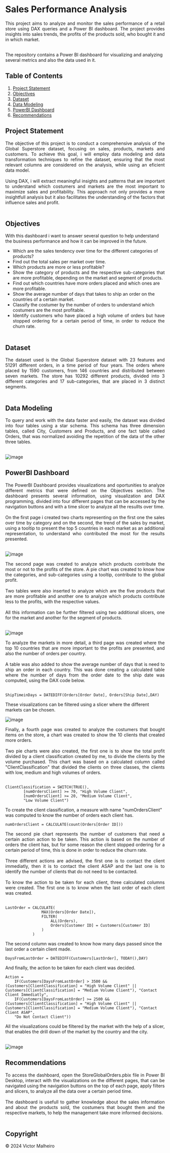 # Sales Performance Analysis

<div align="justify">This project aims to analyze and monitor the sales performance of a retail store using DAX queries and a Power BI dashboard. The project provides insights into sales trends, the profits of the products sold, who bought it and in which market.</div></br>

The repository contains a Power BI dashboard for visualizing and analyzing several metrics and also the data used in it.

## Table of Contents
1. [Project Statement](#project-statement)
2. [Objectives](#objectives)
3. [Dataset](#dataset)
4. [Data Modeling](#data-modeling)
5. [PowerBI Dashboard](#powerbi-dashboard)
6. [Recommendations](#recommendations)

## Project Statement

<div align="justify"> The objective of this project is to conduct a comprehensive analysis of the Global Superstore dataset, focusing on sales, products, markets and customers. To achieve this goal, i will employ data modeling and data transformation techniques to refine the dataset, ensuring that the most relevant columns are considered on the analysis, while using an eficient data model. </div></br>

<div align="justify">Using DAX, i will extract meaningful insights and patterns that are important to understand which costumers and markets are the most important to maximize sales and profitability. This approach not only provides a more insightfull analysis but it also facilitates the understanding of the factors that influence sales and profit.</div></br>

## Objectives

With this dashboard i want to answer several question to help understand the business performance and how it can be improved in the future.

- Which are the sales tendency over time for the different categories of products?
- Find out the total sales per market over time.
- Which products are more or less profitable?
- <div align="justify">Show the category of products and the respective sub-categories that are more profitable, depending on the market and segment of products.</div>
- Find out which countries have more orders placed and which ones are more profitable.
- Show the average number of days that takes to ship an order on the countries of a certain market.
- Classify the costumer by the number of orders to understand which costumers are the most profitable.
- <div align="justify">Identify customers who have placed a high volume of orders but have stopped ordering for a certain period of time, in order to reduce the churn rate.</div></br>

## Dataset

<div align="justify">The dataset used is the Global Superstore dataset with 23 features and 51291 different orders, in a time period of four years. The orders where placed by 1590 customers, from 146 countries and distributed between seven markets. The store has 10292 different products, divided into 3 different categories and 17 sub-categories, that are placed in 3 distinct segments.</div></br>

## Data Modeling

<div align="justify">To query and work with the data faster and easily, the dataset was divided into four tables using a star schema. This schema has three dimension tables, called City, Customers and Products, and one fact table called Orders, that was normalized avoiding the repetition of the data of the other three tables.</div></br>

![image](https://github.com/victor-malheiro/PowerBI/assets/142715844/2e4f6f67-bb27-4484-a0dd-2177f5b38a04)

## PowerBI Dashboard

<div align="justify">The PowerBI Dashboard provides visualizations and oportunities to analyze different metrics that were defined on the Objectives section. The dashboard presents several information, using visualization and DAX programming, divided into four different pages that can be accessed by the navigation buttons and with a time slicer to analyze all the resullts over time.</div></br>

<div align="justify">On the first page i created two charts representing on the first one the sales over time by category and on the second, the trend of the sales by market, using a tooltip to present the top 5 countries in each market as an additional representation, to understand who contributed the most for the results presented.</div></br>

![image](https://github.com/victor-malheiro/PowerBI/assets/142715844/43eb137c-5fb1-48d2-a58e-f67fb1338ae4)

<div align="justify">The second page was created to analyze which products contribute the most or not to the profits of the store. A pie chart was created to know how the categories, and sub-categories using a tooltip, contribute to the global profit.</div></br>

<div align="justify">Two tables were also inserted to analyze which are the five products that are more profitable and another one to analyze which products contribute less to the profits, with the respective values.</div></br>

<div align="justify">All this information can be further filtered using two additional slicers, one for the market and another for the segment of products.</div></br>

![image](https://github.com/victor-malheiro/PowerBI/assets/142715844/6086022c-af60-488a-b75b-dbd217a298a5)

<div align="justify">To analyze the markets in more detail, a third page was created where the top 10 countries that are more important to the profits are presented, and also the number of orders per country.</div></br>

<div align="justify">A table was also added to show the average number of days that is need to ship an order in each country. This was done creating a calculated table where the number of days from the order date to the ship date was computed, using the DAX code below.</div></br>

```
ShipTimeinDays = DATEDIFF(Orders[Order Date], Orders[Ship Date],DAY)
```

These visualizations can be filtered using a slicer where the different markets can be chosen.

![image](https://github.com/victor-malheiro/PowerBI/assets/142715844/d153e4b3-35ab-407a-80b8-dfc82d6e275e)

<div align="justify">Finally, a fourth page was created to analyze the costumers that bought items on the store, a chart was created to show the 10 clients that created more orders.</div></br>

<div align="justify">Two pie charts were also created, the first one is to show the total profit divided by a client classification created by me, to divide the clients by the volume purchased. This chart was based on a calculated column called "ClientClassification" that divided the clients on three classes, the clients with low, medium and high volumes of orders.</div></br>

```
ClientClassification = SWITCH(TRUE(),
        [numOrdersClient] >= 70, "High Volume Client",
        [numOrdersClient] >= 20, "Medium Volume Client",
        "Low Volume Client")
```

To create the client classification, a measure with name "numOrdersClient" was computed to know the number of orders each client has.

```
numOrdersClient = CALCULATE(count(Orders[Order ID]))
```

<div align="justify">The second pie chart represents the number of customers that need a certain action action to be taken. This action is based on the number of orders the client has, but for some reason the client stopped ordering for a certain period of time, this is done in order to reduce the churn rate.</div></br>

<div align="justify">Three different actions are advised, the first one is to contact the client immediatly, then it is to contact the client ASAP and the last one is to identify the number of clients that do not need to be contacted.</div></br>

<div align="justify">To know the action to be taken for each client, three calculated columns were created. The first one is to know when the last order of each client was created.</div></br>

```
LastOrder = CALCULATE(
                MAX(Orders[Order Date]),
                FILTER(
                    ALL(Orders),
                    Orders[Customer ID] = Customers[Customer ID]
                )
            )
```

The second column was created to know how many days passed since the last order a certain client made.

```
DaysFromLastOrder = DATEDIFF(Customers[LastOrder], TODAY(),DAY)
```

And finally, the action to be taken for each client was decided.

```
Action = 
    IF(Customers[DaysFromLastOrder] > 3500 && (Customers[ClientClassification] = "High Volume Client" || Customers[ClientClassification] = "Medium Volume Client"), "Contact Client Immediatly",
    IF(Customers[DaysFromLastOrder] >= 2500 && (Customers[ClientClassification] = "High Volume Client" || Customers[ClientClassification] = "Medium Volume Client"), "Contact Client ASAP",
    "Do Not Contact Client"))
```

<div align="justify">All the visualizations could be filtered by the market with the help of a slicer, that enables the drill down of the market by the country and the city.</div></br>

![image](https://github.com/victor-malheiro/PowerBI/assets/142715844/4791c512-0f11-4211-989e-2940694b49a6)

## Recommendations

<div align="justify">To access the dashboard, open the StoreGlobalOrders.pbix file in Power BI Desktop, interact with the visualizations on the different pages, that can be navigated using the navigation buttons on the top of each page, apply filters and slicers, to analyze all the data over a certain period time.</div></br>

<div align="justify">The dashboard is usefull to gather knowledge about the sales information and about the products sold, the costumers that bought them and the respective markets, to help the management take more informed decisions.</div></br>

## Copyright

© 2024 Victor Malheiro
